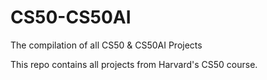 # CS50-CS50AI
The compilation of all CS50 & CS50AI Projects

This repo contains all projects from Harvard's CS50 course.
